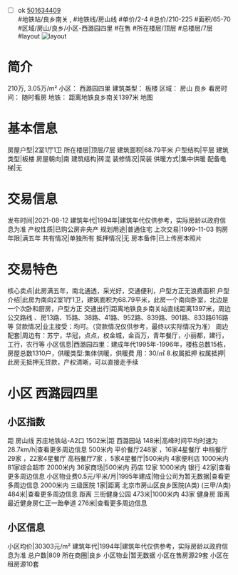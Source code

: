 - [ ] ok [501634409](https://bj.5i5j.com/ershoufang/501634409.html)  
 #地铁站/良乡南关 ,  #地铁线/房山线
#单价/2-4 #总价/210-225 #面积/65-70   #区域/房山/良乡/小区-西潞园四里 #在售 #所在楼层/顶层 #总楼层/7层 #layout 
![layout](http://image2a.5i5j.com/bdir/layout/355455.jpg_P5.jpg) 
# 简介 
 210万,  3.05万/m² 
小区： 西潞园四里
建筑类型： 板楼
区域： 房山 良乡
看房时间： 随时看房
地铁： 距离地铁良乡南关1397米 地图
# 基本信息 
 房屋户型|2室1厅1卫
所在楼层|顶层/7层
建筑面积|68.79平米
户型结构|平层
建筑类型|板楼
房屋朝向|南
建筑结构|砖混
装修情况|简装
供暖方式|集中供暖
配备电梯|无
# 交易信息 
 发布时间|2021-08-12
建筑年代|1994年|建筑年代仅供参考，实际房龄以政府信息为准
产权性质|已购公房非央产
规划用途|普通住宅
上次交易|1999-11-03
购房年限|满五年
共有情况|单独所有
抵押情况|无
房本备件|已上传房本照片
# 交易特色 
 核心卖点|此房满五年，南北通透，采光好，交通便利，户型方正无浪费面积
户型介绍|此房为南向2室1厅1卫，建筑面积为68.79平米，此房一个南向卧室，北边是一个次卧和厨房，户型方正
交通出行|距离地铁良乡南关站直线距离1397米，周边公交路线 、房13路、15路、38路、41路、952路、839路、901路、833路616路等
贷款情况|业主接受：均可。（贷款情况仅供参考，最终以实际情况为准）
周边配套|周边有：苏宁，华冠，点点，权金城，金百万，青年餐厅，小丽都，建行，工行，农行等
小区信息|西潞园四里：建成年代1995年-1996年，楼栋总数15栋，房屋总数1310户，供暖类型:集体供暖，供暖费 用：30/㎡
8.权属抵押
权属抵押|此房无抵押无贷款，产权清晰，可以直接走手续
# 小区 西潞园四里
## 小区指数 
 距 房山线 苏庄地铁站-A2口 1502米|距 西潞园站 148米|高峰时间平均时速为28.7km/h|查看更多周边信息
500米内 平价餐厅248家 ，16家4星餐厅
中档餐厅29家 ，22家4星餐厅
高档餐厅7家 ，5家4星餐厅|500米内 4家便利店
1000米内 81家综合超市
2000米内 36家商场|500米内 药店 12家
1000米内 银行 42家|查看更多周边信息
小区物业费0.5元/平米/月|1995年建成|物业公司为暂无数据|查看更多周边信息
2000米内 三级医院 1家|距离 北京市房山区良乡医院(A类) (三甲/A类) 484米|查看更多周边信息
距离 三街健身公园 473米|1000米内 43家 健身房
距离最近健身房仁正一跆拳道 276米|查看更多周边信息
## 小区信息 
 小区均价|30303元/m²
建筑年代|1994年|建筑年代仅供参考，实际房龄以政府信息为准
总户数|809
所在商圈|良乡
小区物业|暂无数据
小区在售房源29套
小区在租房源10套
